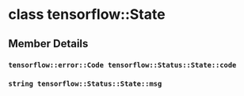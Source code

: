 # class tensorflow::State

## Member Details

### `tensorflow::error::Code tensorflow::Status::State::code` <a id="tensorflow_error_Code_tensorflow_Status_State_code"></a>

### `string tensorflow::Status::State::msg` <a id="string_tensorflow_Status_State_msg"></a>

